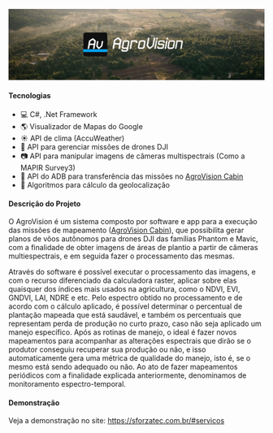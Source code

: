 ![Agro Vision](agro_vision_cover.png)

#### Tecnologias

- 💻 C#, .Net Framework
- 🌎 Visualizador de Mapas do Google
- ☀️ API de clima (AccuWeather)
- 🤖 API para gerenciar missões de drones DJI
- 📷 API para manipular imagens de câmeras multispectrais (Como a MAPIR Survey3)
- 📱 API do ADB para transferência das missões no [AgroVision Cabin](https://github.com/Rafa-Matheus/AgroVisionCabin)
- 🔢 Algoritmos para cálculo da geolocalização

#### Descrição do Projeto

O AgroVision é um sistema composto por software e app para a execução
das missões de mapeamento ([AgroVision Cabin](https://github.com/Rafa-Matheus/AgroVisionCabin)), que possibilita gerar planos de vôos autônomos para drones DJI das famílias
Phantom e Mavic, com a finalidade de obter imagens de áreas de plantio a partir de
câmeras multiespectrais, e em seguida fazer o processamento das mesmas.

Através do software é possível executar o processamento das imagens, e com
o recurso diferenciado da calculadora raster, aplicar sobre elas quaisquer dos índices
mais usados na agricultura, como o NDVI, EVI, GNDVI, LAI, NDRE e etc. Pelo espectro
obtido no processamento e de acordo com o cálculo aplicado, é possível determinar o
percentual de plantação mapeada que está saudável, e também os percentuais que
representam perda de produção no curto prazo, caso não seja aplicado um manejo
específico. Após as rotinas de manejo, o ideal é fazer novos mapeamentos para
acompanhar as alterações espectrais que dirão se o produtor conseguiu recuperar sua
produção ou não, e isso automaticamente gera uma métrica de qualidade do manejo,
isto é, se o mesmo está sendo adequado ou não. Ao ato de fazer mapeamentos
periódicos com a finalidade explicada anteriormente, denominamos de monitoramento
espectro-temporal.

#### Demonstração

Veja a demonstração no site:
https://sforzatec.com.br/#servicos
